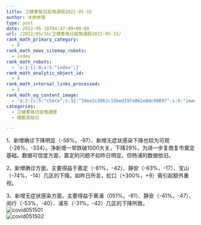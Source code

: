 ```yaml
---
title: 卫健委每日疫情通报2022-05-15
author: 冰原奔狼
type: post
date: 2022-05-16T04:47:09+00:00
url: /2022/05/16/卫健委每日疫情通报2022-05-15/
rank_math_primary_category:
  - 8
rank_math_news_sitemap_robots:
  - index
rank_math_robots:
  - 'a:1:{i:0;s:5:"index";}'
rank_math_analytic_object_id:
  - 4
rank_math_internal_links_processed:
  - 1
rank_math_og_content_image:
  - 'a:2:{s:5:"check";s:32:"3dee2c8062c15bed197a062e0dc90097";s:6:"images";a:0:{}}'
categories:
  - 卫健委每日疫情通报
  - 魔都渡劫记

---
```

1、新增确诊下降明显（-58%，-97）、新增无症状感染下降也较为可观（-28%，-334）。净新增一举跌破1000大关，下降29%，为进一步复商复市奠定基础。数据可信度方面，嘉定的问题不如昨日明显，但杨浦的数据依旧。

2、新增确诊方面，主要得益于嘉定（-81%，-42）、静安（-63%，-17）、宝山（-74%，-14）几区的下降。如昨日所言，虹口（+300%，+9）需引起额外重视。

3、新增无症状感染方面，主要得益于黄浦（051%，-81）、静安（-41%，-47）、闵行（-53%，-40）、浦东（-31%，-42）几区的下降所致。  
<img decoding="async" src="https://i0.wp.com/s2.loli.net/2022/05/16/5wYlHPgS1DGtAWh.jpg?w=640&#038;ssl=1" alt="covid051501" data-recalc-dims="1" />  
<img decoding="async" src="https://i0.wp.com/s2.loli.net/2022/05/16/fjctU1eiDzAXOhQ.jpg?w=640&#038;ssl=1" alt="covid051502" data-recalc-dims="1" />